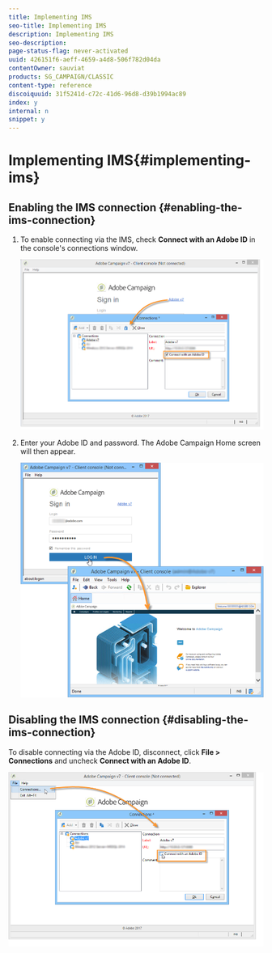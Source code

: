 ```yaml
---
title: Implementing IMS
seo-title: Implementing IMS
description: Implementing IMS
seo-description: 
page-status-flag: never-activated
uuid: 426151f6-aeff-4659-a4d8-506f782d04da
contentOwner: sauviat
products: SG_CAMPAIGN/CLASSIC
content-type: reference
discoiquuid: 31f5241d-c72c-41d6-96d8-d39b1994ac89
index: y
internal: n
snippet: y
---
```


# Implementing IMS{#implementing-ims}

## Enabling the IMS connection {#enabling-the-ims-connection}

1. To enable connecting via the IMS, check **Connect with an Adobe ID** in the console's connections window.

   ![](assets/ims_1.png)

1. Enter your Adobe ID and password. The Adobe Campaign Home screen will then appear.

   ![](assets/ims_2.png)

## Disabling the IMS connection {#disabling-the-ims-connection}

To disable connecting via the Adobe ID, disconnect, click **File > Connections** and uncheck **Connect with an Adobe ID**. 

![](assets/ims_4.png)

